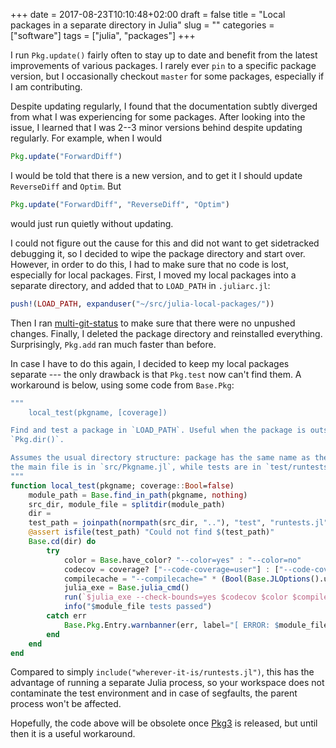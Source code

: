 +++
date = 2017-08-23T10:10:48+02:00
draft = false
title = "Local packages in a separate directory in Julia"
slug = ""
categories = ["software"]
tags = ["julia", "packages"]
+++

I run `Pkg.update()` fairly often to stay up to date and benefit from
the latest improvements of various packages. I rarely ever `pin` to a
specific package version, but I occasionally checkout `master` for
some packages, especially if I am contributing.

Despite updating regularly, I found that the documentation subtly diverged from what I was experiencing for some packages. After looking into the issue, I learned that I was 2--3 minor versions behind despite updating regularly. For example, when I would
```julia
Pkg.update("ForwardDiff")
```
I would be told that there is a new version, and to get it I should update `ReverseDiff` and `Optim`. But
```julia
Pkg.update("ForwardDiff", "ReverseDiff", "Optim")
```
would just run quietly without updating.

I could not figure out the cause for this and did not want to get sidetracked debugging it, so I decided to wipe the package directory and start over. However, in order to do this, I had to make sure that no code is lost, especially for local packages. First, I moved my local packages into a separate directory, and added that to `LOAD_PATH` in `.juliarc.jl`:

```julia
push!(LOAD_PATH, expanduser("~/src/julia-local-packages/"))
```

Then I ran [multi-git-status](https://github.com/fboender/multi-git-status) to make sure that there were no unpushed changes. Finally, I deleted the package directory and reinstalled everything. Surprisingly, `Pkg.add` ran much faster than before.

In case I have to do this again, I decided to keep my local packages separate --- the only drawback is that `Pkg.test` now can't find them. A workaround is below, using some code from `Base.Pkg`:

```julia
"""
    local_test(pkgname, [coverage])

Find and test a package in `LOAD_PATH`. Useful when the package is outside
`Pkg.dir()`.

Assumes the usual directory structure: package has the same name as the module,
the main file is in `src/Pkgname.jl`, while tests are in `test/runtests.jl`.
"""
function local_test(pkgname; coverage::Bool=false)
    module_path = Base.find_in_path(pkgname, nothing)
    src_dir, module_file = splitdir(module_path)
    dir = 
    test_path = joinpath(normpath(src_dir, ".."), "test", "runtests.jl")
    @assert isfile(test_path) "Could not find $(test_path)"
    Base.cd(dir) do
        try
            color = Base.have_color? "--color=yes" : "--color=no"
            codecov = coverage? ["--code-coverage=user"] : ["--code-coverage=none"]
            compilecache = "--compilecache=" * (Bool(Base.JLOptions().use_compilecache) ? "yes" : "no")
            julia_exe = Base.julia_cmd()
            run(`$julia_exe --check-bounds=yes $codecov $color $compilecache $test_path`)
            info("$module_file tests passed")
        catch err
            Base.Pkg.Entry.warnbanner(err, label="[ ERROR: $module_file ]")
        end
    end
end
```
Compared to simply `include("wherever-it-is/runtests.jl")`, this has the advantage of running a separate Julia process, so your workspace does not contaminate the test environment and in case of segfaults, the parent process won't be affected.

Hopefully, the code above will be obsolete once [Pkg3](https://github.com/StefanKarpinski/Pkg3.jl) is released, but until then it is a useful workaround.
